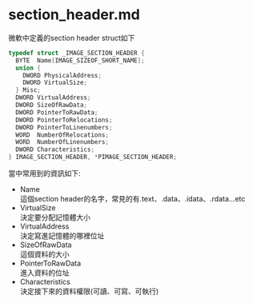 section_header.md
===

微軟中定義的section header struct如下
```c++
typedef struct _IMAGE_SECTION_HEADER {
  BYTE  Name[IMAGE_SIZEOF_SHORT_NAME];
  union {
    DWORD PhysicalAddress;
    DWORD VirtualSize;
  } Misc;
  DWORD VirtualAddress;
  DWORD SizeOfRawData;
  DWORD PointerToRawData;
  DWORD PointerToRelocations;
  DWORD PointerToLinenumbers;
  WORD  NumberOfRelocations;
  WORD  NumberOfLinenumbers;
  DWORD Characteristics;
} IMAGE_SECTION_HEADER, *PIMAGE_SECTION_HEADER;
```
當中常用到的資訊如下:
* Name  
這個section header的名字，常見的有.text、.data、.idata、.rdata...etc
* VirtualSize  
決定要分配記憶體大小
* VirtualAddress  
決定寫進記憶體的哪裡位址
* SizeOfRawData  
這個資料的大小
* PointerToRawData  
進入資料的位址
* Characteristics  
決定接下來的資料權限(可讀、可寫、可執行)
